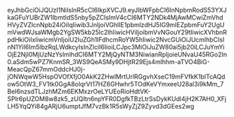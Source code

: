 eyJhbGciOiJQUzI1NiIsInR5cCI6IkpXVCJ9.eyJlbWFpbCI6InNpbmRodS53YXJkaGFuYUBrZW1lbmtldS5nby5pZCIsImV4cCI6MTY2NDk4MjAwMCwiZmVhdHVyZVZlcnNpb24iOiIqIiwib3JnIjoiVGhlIE1pbmlzdHJ5IG9mIEZpbmFuY2UgUmVwdWJsaWMgb2YgSW5kb25lc2lhIiwicHViIjoibmVvNGouY29tIiwicXVhbnRpdHkiOiIxIiwicmVnIjoiU2luZGh1IFdhcmRoYW5hIiwic2NvcGUiOiJUcmlhbCIsInN1YiI6Im5lbzRqLWdkcyIsInZlciI6IioiLCJpc3MiOiJuZW80ai5jb20iLCJuYmYiOjE2NjI0MjUzNzYsImlhdCI6MTY2MjQyNTM3NiwianRpIjoieUNvaU45RGo2In0.aSdm5wPZ7KnmSR_3WS9QeASMy9DHjtR29Ejs4mlhhm-aTVO4BiG-MeacQpZ67mmOddcHJ0j-jONWqwW5HspOVOfXfjO0AkK2ZHwlMrtUrlRGgvhXseC19mFVfkK1bITcAQdow5OtW3_FV1tk0GgA8olqrVt17HZ6GHwhr5TOdKeVYmxeeU28al3i9kMm_7BeI6nzsdTLJzhMZm6EKMxzrOeLYUEoRioHdtVK-SPlr6pUZOM8w8zk5_zUQItn6npYFR0DgfkTBzLtrSsDykKUdl4jH2K7AH0_XFjLH5YqQYi84gARjU6umptJfM7vzBk1R5sWyZjZ9Zyvd3dGEes2wg

